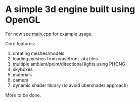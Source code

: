 # A simple 3d engine built using OpenGL
For now see [main.cpp](src/main.cpp) for example usage.

Core features: 
1. creating meshes/models
2. loading meshes from wavefront .obj files
3. multiple ambient/point/directional lights using PHONG
4. skyboxes
5. materials
6. camera
7. dynamic shader library (to avoid ubershader approach)

More to be done.
